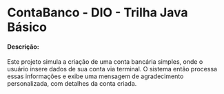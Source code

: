 #  ContaBanco - DIO - Trilha Java Básico
#### Descrição: 
Este projeto simula a criação de uma conta bancária simples, onde o usuário insere dados de sua conta via terminal. O sistema então processa essas informações e exibe uma mensagem de agradecimento personalizada, com detalhes da conta criada.

